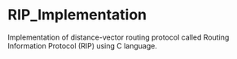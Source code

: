 # RIP_Implementation
Implementation of distance-vector routing protocol called Routing Information Protocol (RIP) using C language.
